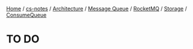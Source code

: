 [Home](https://mengxianbin.github.io) /
[cs-notes](https://mengxianbin.github.io/cs-notes/site) /
[Architecture](https://mengxianbin.github.io/cs-notes/site/Architecture) /
[Message Queue](https://mengxianbin.github.io/cs-notes/site/Architecture/Message%20Queue) /
[RocketMQ](https://mengxianbin.github.io/cs-notes/site/Architecture/Message%20Queue/RocketMQ) /
[Storage](https://mengxianbin.github.io/cs-notes/site/Architecture/Message%20Queue/RocketMQ/Storage) /
[ConsumeQueue](https://mengxianbin.github.io/cs-notes/site/Architecture/Message%20Queue/RocketMQ/Storage/ConsumeQueue)

# TO DO
